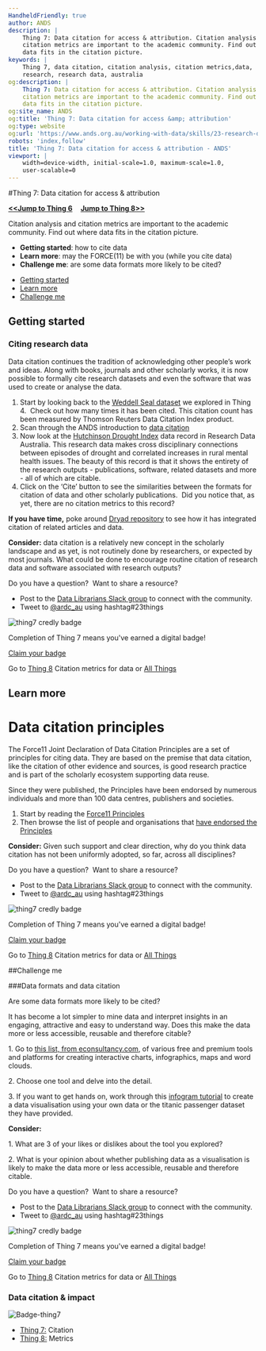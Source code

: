 ```yaml
---
HandheldFriendly: true
author: ANDS
description: |
    Thing 7: Data citation for access & attribution. Citation analysis and
    citation metrics are important to the academic community. Find out where
    data fits in the citation picture.
keywords: |
    Thing 7, data citation, citation analysis, citation metrics,data,
    research, research data, australia
og:description: |
    Thing 7: Data citation for access & attribution. Citation analysis and
    citation metrics are important to the academic community. Find out where
    data fits in the citation picture.
og:site_name: ANDS
og:title: 'Thing 7: Data citation for access &amp; attribution'
og:type: website
og:url: 'https://www.ands.org.au/working-with-data/skills/23-research-data-things/all23/thing-7'
robots: 'index,follow'
title: 'Thing 7: Data citation for access & attribution - ANDS'
viewport: |
    width=device-width, initial-scale=1.0, maximum-scale=1.0,
    user-scalable=0
---
```

#Thing 7: Data citation for access & attribution

**[&lt;&lt;Jump to Thing 6](thing-6.md) &nbsp; &nbsp; [Jump to Thing 8&gt;&gt;](thing-8.md)**

Citation analysis and citation metrics are important to the academic
community. Find out where data fits in the citation picture.

-   **Getting started**: how to cite data
-   **Learn more**: may the FORCE(11) be with you (while you cite data)
-   **Challenge me**: are some data formats more likely to be cited?


* [Getting started](#getting-started)
* [Learn more](#learn-more)
* [Challenge me](#challenge-me)

## Getting started 

### Citing research data

Data citation continues the tradition of acknowledging other people’s
work and ideas. Along with books, journals and other scholarly works, it
is now possible to formally cite research datasets and even the software
that was used to create or analyse the data.

1.  Start by looking back to the [Weddell Seal
    dataset](https://researchdata.ands.org.au/measuring-effects-human-leptonychotes-weddellii/640511 "Wendell seal dataset")
    we explored in Thing 4.  Check out how many times it has been cited.
    This citation count has been measured by Thomson Reuters Data
    Citation Index product.
2.  Scan through the ANDS introduction to [data
    citation](https://www.ands.org.au/working-with-data/citation-and-identifiers/data-citation "data citation")
3.  Now look at the [Hutchinson Drought
    Index](https://researchdata.ands.org.au/monthly-drought-australia-drought-index/61872 "Hutchinson drought index")
    data record in Research Data Australia. This research data makes
    cross disciplinary connections between episodes of drought and
    correlated increases in rural mental health issues. The beauty of
    this record is that it shows the entirety of the research outputs -
    publications, software, related datasets and more - all of which are
    citable.
4.  Click on the ‘Cite’ button to see the similarities between the
    formats for citation of data and other scholarly publications.  Did
    you notice that, as yet, there are no citation metrics to this
    record?

**If you have time,** poke around [Dryad
repository](http://datadryad.org) to see how it has integrated citation
of related articles and data.

**Consider:** data citation is a relatively new concept in the scholarly
landscape and as yet, is not routinely done by researchers, or expected
by most journals. What could be done to encourage routine citation of
research data and software associated with research outputs?


Do you have a question?  Want to share a resource?
- Post to the [Data Librarians Slack group](https://tiny.cc/data-librarians) to connect with the community.
- Tweet to [@ardc_au](https://twitter.com/ARDC_AU) using hashtag#23things


![thing7 credly
badge](https://www.ands.org.au/__data/assets/image/0006/516516/Badge-thing7.png)

</div>

Completion of Thing 7 means you've earned a digital badge!

[Claim your badge](https://credly.com/claim/66844/182-F245-6DF)

Go to [Thing
8](https://www.ands.org.au/working-with-data/skills/23-research-data-things/all23/thing-8 "Thing 8")
Citation metrics for data or [All
Things](https://www.ands.org.au/working-with-data/skills/23-research-data-things/all23 "All Things")

## Learn more

# Data citation principles


The Force11 Joint Declaration of Data Citation Principles are a set of
principles for citing data. They are based on the premise that data
citation, like the citation of other evidence and sources, is good
research practice and is part of the scholarly ecosystem supporting data
reuse.

Since they were published, the Principles have been endorsed by numerous
individuals and more than 100 data centres, publishers and societies.

1.  Start by reading the [Force11
    Principles](https://www.force11.org/group/joint-declaration-data-citation-principles-final)
2.  Then browse the list of people and organisations that [have endorsed
    the Principles](https://www.force11.org/datacitation/endorsements)

**Consider:** Given such support and clear direction, why do you think
data citation has not been uniformly adopted, so far, across all
disciplines?

Do you have a question?  Want to share a resource?
- Post to the [Data Librarians Slack group](https://tiny.cc/data-librarians) to connect with the community.
- Tweet to [@ardc_au](https://twitter.com/ARDC_AU) using hashtag#23things

![thing7 credly
badge](https://www.ands.org.au/__data/assets/image/0006/516516/Badge-thing7.png)

</div>

Completion of Thing 7 means you've earned a digital badge!

[Claim your badge](https://credly.com/claim/66844/182-F245-6DF)

Go to [Thing
8](https://www.ands.org.au/working-with-data/skills/23-research-data-things/all23/thing-8 "Thing 8")
Citation metrics for data or [All
Things](https://www.ands.org.au/working-with-data/skills/23-research-data-things/all23 "All Things")

##Challenge me 

###Data formats and data citation

Are some data formats more likely to be cited?

It has become a lot simpler to mine data and interpret insights in an
engaging, attractive and easy to understand way. Does this make the data
more or less accessible, reusable and therefore citable?

1\. Go to [this list, from
econsultancy.com](https://econsultancy.com/blog/66131-17-visualisation-tools-to-make-your-data-beautiful/),
of various free and premium tools and platforms for creating interactive
charts, infographics, maps and word clouds.

2\. Choose one tool and delve into the detail.

3\. If you want to get hands on, work through this [infogram
tutorial](https://support.infogram.com/hc/en-us/articles/203063586-Video-tutorial-Get-started-with-Infogram- "getting started with infogram")
to create a data visualisation using your own data or the titanic
passenger dataset they have provided.

**Consider:**

1\. What are 3 of your likes or dislikes about the tool you explored?

2\. What is your opinion about whether publishing data as a visualisation
is likely to make the data more or less accessible, reusable and
therefore citable.


Do you have a question?  Want to share a resource?
- Post to the [Data Librarians Slack group](https://tiny.cc/data-librarians) to connect with the community.
- Tweet to [@ardc_au](https://twitter.com/ARDC_AU) using hashtag#23things

![thing7 credly
badge](https://www.ands.org.au/__data/assets/image/0006/516516/Badge-thing7.png)

</div>

Completion of Thing 7 means you've earned a digital badge!

[Claim your badge](https://credly.com/claim/66844/182-F245-6DF)

Go to [Thing
8](https://www.ands.org.au/working-with-data/skills/23-research-data-things/all23/thing-8 "Thing 8")
Citation metrics for data or [All
Things](https://www.ands.org.au/working-with-data/skills/23-research-data-things/all23 "All Things")


### Data citation & impact

![Badge-thing7](https://www.ands.org.au/__data/assets/image/0006/494133/Badge-thing7.png)

-   [Thing
    7:](https://www.ands.org.au/working-with-data/skills/23-research-data-things/all23/thing-7)
    Citation
-   [Thing
    8:](https://www.ands.org.au/working-with-data/skills/23-research-data-things/all23/thing-8)
    Metrics

